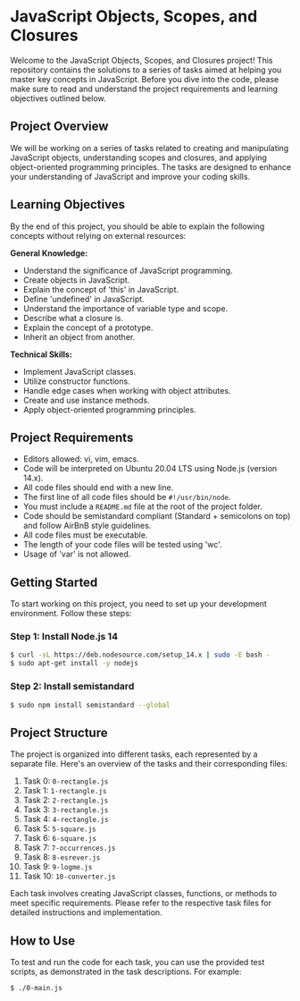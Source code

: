 # JavaScript Objects, Scopes, and Closures

Welcome to the JavaScript Objects, Scopes, and Closures project! This repository contains the solutions to a series of tasks aimed at helping you master key concepts in JavaScript. Before you dive into the code, please make sure to read and understand the project requirements and learning objectives outlined below.

## Project Overview

We will be working on a series of tasks related to creating and manipulating JavaScript objects, understanding scopes and closures, and applying object-oriented programming principles. The tasks are designed to enhance your understanding of JavaScript and improve your coding skills.

## Learning Objectives

By the end of this project, you should be able to explain the following concepts without relying on external resources:

**General Knowledge:**
- Understand the significance of JavaScript programming.
- Create objects in JavaScript.
- Explain the concept of 'this' in JavaScript.
- Define 'undefined' in JavaScript.
- Understand the importance of variable type and scope.
- Describe what a closure is.
- Explain the concept of a prototype.
- Inherit an object from another.

**Technical Skills:**
- Implement JavaScript classes.
- Utilize constructor functions.
- Handle edge cases when working with object attributes.
- Create and use instance methods.
- Apply object-oriented programming principles.

## Project Requirements

- Editors allowed: vi, vim, emacs.
- Code will be interpreted on Ubuntu 20.04 LTS using Node.js (version 14.x).
- All code files should end with a new line.
- The first line of all code files should be `#!/usr/bin/node`.
- You must include a `README.md` file at the root of the project folder.
- Code should be semistandard compliant (Standard + semicolons on top) and follow AirBnB style guidelines.
- All code files must be executable.
- The length of your code files will be tested using 'wc'.
- Usage of 'var' is not allowed.

## Getting Started

To start working on this project, you need to set up your development environment. Follow these steps:

### Step 1: Install Node.js 14

```bash
$ curl -sL https://deb.nodesource.com/setup_14.x | sudo -E bash -
$ sudo apt-get install -y nodejs
```

### Step 2: Install semistandard

```bash
$ sudo npm install semistandard --global
```

## Project Structure

The project is organized into different tasks, each represented by a separate file. Here's an overview of the tasks and their corresponding files:

1. Task 0: `0-rectangle.js`
2. Task 1: `1-rectangle.js`
3. Task 2: `2-rectangle.js`
4. Task 3: `3-rectangle.js`
5. Task 4: `4-rectangle.js`
6. Task 5: `5-square.js`
7. Task 6: `6-square.js`
8. Task 7: `7-occurrences.js`
9. Task 8: `8-esrever.js`
10. Task 9: `9-logme.js`
11. Task 10: `10-converter.js`

Each task involves creating JavaScript classes, functions, or methods to meet specific requirements. Please refer to the respective task files for detailed instructions and implementation.

## How to Use

To test and run the code for each task, you can use the provided test scripts, as demonstrated in the task descriptions. For example:

```bash
$ ./0-main.js
```
